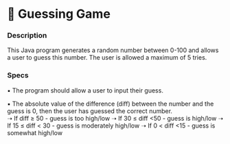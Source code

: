 # 🎲 Guessing Game
### Description
This Java program generates a random number between 0-100 and allows a user to guess this number. The user is allowed a maximum of 5 tries. <br/>


### Specs
▪    The program should allow a user to input their guess.<br/>

▪    The absolute value of the difference (diff) between the number and the guess is 0, then the user has guessed the correct number. <br/>
➝ If diff ≥ 50 - guess is too high/low
➝ If 30 ≤ diff <50 - guess is high/low
➝ If 15 ≤ diff < 30 - guess is moderately high/low
➝ If 0 < diff <15 - guess is somewhat high/low
